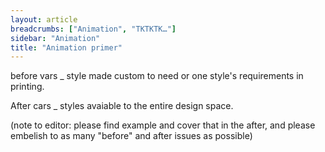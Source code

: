 ```yaml
---
layout: article
breadcrumbs: ["Animation", "TKTKTK…"]
sidebar: "Animation"
title: "Animation primer"
---
```


before vars _ style made custom to need or one style's requirements in printing.

After cars _ styles avaiable to the entire design space. 

(note to editor: please find example and cover that in the after, and please embelish to 
as many "before" and after issues as possible)
